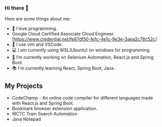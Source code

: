 ### Hi there 👋

<!--
**DjayChoudhary/DjayChoudhary** is a ✨ _special_ ✨ repository because its `README.md` (this file) appears on your GitHub profile.
-->
Here are some things about me:
- 💖 I love programming.
- Google Cloud Certified Associate Cloud Engineer. [https://www.credential.net/fe87df50-fe1c-4e1c-9e3e-3aea2c78c52c]
- 📃 I use vim and VSCode.
- 💻 I am currently using WSL(Ubuntu) on windows for programming.
- 🔭 I’m currently working on Selenium Automation, React.js and Spring Boot.
- 📚 I'm currently learning React, Spring Boot, Java .
## My Projects
- CodeChamp - An online code compiler for different languages made with React.js and Spring Boot.
- Bookmark browser extension application.
- IRCTC Train Search Automation
- Java Notepad
<!--
- 🌱 I’m currently learning React, Django.

- 👯 I’m looking to collaborate on 
- 🤔 I’m looking for help with ...
- 💬 Ask me about ...
- 📫 How to reach me: ...
- 😄 Pronouns: ...
- ⚡ Fun fact: ...
-->
